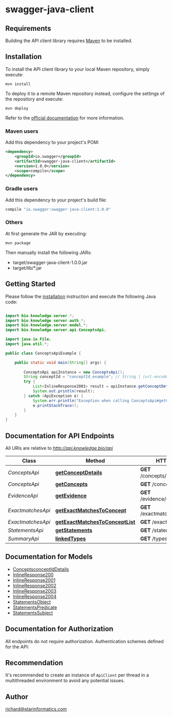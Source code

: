 # swagger-java-client

## Requirements

Building the API client library requires [Maven](https://maven.apache.org/) to be installed.

## Installation

To install the API client library to your local Maven repository, simply execute:

```shell
mvn install
```

To deploy it to a remote Maven repository instead, configure the settings of the repository and execute:

```shell
mvn deploy
```

Refer to the [official documentation](https://maven.apache.org/plugins/maven-deploy-plugin/usage.html) for more information.

### Maven users

Add this dependency to your project's POM:

```xml
<dependency>
    <groupId>io.swagger</groupId>
    <artifactId>swagger-java-client</artifactId>
    <version>1.0.0</version>
    <scope>compile</scope>
</dependency>
```

### Gradle users

Add this dependency to your project's build file:

```groovy
compile "io.swagger:swagger-java-client:1.0.0"
```

### Others

At first generate the JAR by executing:

    mvn package

Then manually install the following JARs:

* target/swagger-java-client-1.0.0.jar
* target/lib/*.jar

## Getting Started

Please follow the [installation](#installation) instruction and execute the following Java code:

```java

import bio.knowledge.server.*;
import bio.knowledge.server.auth.*;
import bio.knowledge.server.model.*;
import bio.knowledge.server.api.ConceptsApi;

import java.io.File;
import java.util.*;

public class ConceptsApiExample {

    public static void main(String[] args) {
        
        ConceptsApi apiInstance = new ConceptsApi();
        String conceptId = "conceptId_example"; // String | (url-encoded) CURIE identifier of concept of interest
        try {
            List<InlineResponse2001> result = apiInstance.getConceptDetails(conceptId);
            System.out.println(result);
        } catch (ApiException e) {
            System.err.println("Exception when calling ConceptsApi#getConceptDetails");
            e.printStackTrace();
        }
    }
}

```

## Documentation for API Endpoints

All URIs are relative to *http://api.knowledge.bio/api*

Class | Method | HTTP request | Description
------------ | ------------- | ------------- | -------------
*ConceptsApi* | [**getConceptDetails**](docs/ConceptsApi.md#getConceptDetails) | **GET** /concepts/{conceptId} | 
*ConceptsApi* | [**getConcepts**](docs/ConceptsApi.md#getConcepts) | **GET** /concepts | 
*EvidenceApi* | [**getEvidence**](docs/EvidenceApi.md#getEvidence) | **GET** /evidence/{statementId} | 
*ExactmatchesApi* | [**getExactMatchesToConcept**](docs/ExactmatchesApi.md#getExactMatchesToConcept) | **GET** /exactmatches/{conceptId} | 
*ExactmatchesApi* | [**getExactMatchesToConceptList**](docs/ExactmatchesApi.md#getExactMatchesToConceptList) | **GET** /exactmatches | 
*StatementsApi* | [**getStatements**](docs/StatementsApi.md#getStatements) | **GET** /statements | 
*SummaryApi* | [**linkedTypes**](docs/SummaryApi.md#linkedTypes) | **GET** /types | 


## Documentation for Models

 - [ConceptsconceptIdDetails](docs/ConceptsconceptIdDetails.md)
 - [InlineResponse200](docs/InlineResponse200.md)
 - [InlineResponse2001](docs/InlineResponse2001.md)
 - [InlineResponse2002](docs/InlineResponse2002.md)
 - [InlineResponse2003](docs/InlineResponse2003.md)
 - [InlineResponse2004](docs/InlineResponse2004.md)
 - [StatementsObject](docs/StatementsObject.md)
 - [StatementsPredicate](docs/StatementsPredicate.md)
 - [StatementsSubject](docs/StatementsSubject.md)


## Documentation for Authorization

All endpoints do not require authorization.
Authentication schemes defined for the API:

## Recommendation

It's recommended to create an instance of `ApiClient` per thread in a multithreaded environment to avoid any potential issues.

## Author

richard@starinformatics.com

